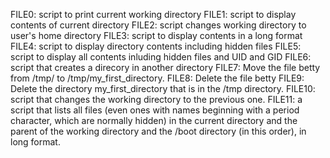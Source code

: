 FILE0: script to print current working directory
FILE1: script to display contents of current directory
FILE2: script changes working directory to user's home directory
FILE3: script to display contents in a long format
FILE4: script to display directory contents including hidden files
FILE5: script to display all contents inluding hidden files and UID and GID
FILE6: script that creates a direcory in another directory
FILE7: Move the file betty from /tmp/ to /tmp/my_first_directory.
FILE8: Delete the file betty
FILE9: Delete the directory my_first_directory that is in the /tmp directory.
FILE10: script that changes the working directory to the previous one.
FILE11: a script that lists all files (even ones with names beginning with a period character, which are normally hidden) in the current directory and the parent of the working directory and the /boot directory (in this order), in long format.
